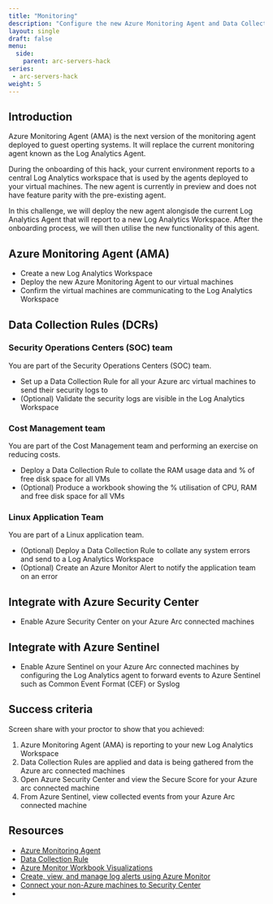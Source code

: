 ```yaml
---
title: "Monitoring"
description: "Configure the new Azure Monitoring Agent and Data Collection Rules. Optionally integrate with Azure Security Center and Azure Sentinel."
layout: single
draft: false
menu:
  side:
    parent: arc-servers-hack
series:
 - arc-servers-hack
weight: 5
---
```


## Introduction

Azure Monitoring Agent (AMA) is the next version of the monitoring agent deployed to guest operting systems. It will replace the current monitoring agent known as the Log Analytics Agent.

During the onboarding of this hack, your current environment reports to a central Log Analytics workspace that is used by the agents deployed to your virtual machines. The new agent is currently in preview and does not have feature parity with the pre-existing agent.

In this challenge, we will deploy the new agent alongisde the current Log Analytics Agent that will report to a new Log Analytics Workspace. After the onboarding process, we will then utilise the new functionality of this agent.

## Azure Monitoring Agent (AMA)

* Create a new Log Analytics Workspace
* Deploy the new Azure Monitoring Agent to our virtual machines
* Confirm the virtual machines are communicating to the Log Analytics Workspace

## Data Collection Rules (DCRs)

### Security Operations Centers (SOC) team
You are part of the Security Operations Centers (SOC) team.

* Set up a Data Collection Rule for all your Azure arc virtual machines to send their security logs to
* (Optional) Validate the security logs are visible in the Log Analytics Workspace

### Cost Management team

You are part of the Cost Management team and performing an exercise on reducing costs. 

* Deploy a Data Collection Rule to collate the RAM usage data and % of free disk space for all VMs
* (Optional) Produce a workbook showing the % utilisation of CPU, RAM and free disk space for all VMs

### Linux Application Team

You are part of a Linux application team.

* (Optional) Deploy a Data Collection Rule to collate any system errors and send to a Log Analytics Workspace
* (Optional) Create an Azure Monitor Alert to notify the application team on an error

## Integrate with Azure Security Center

* Enable Azure Security Center on your Azure Arc connected machines

## Integrate with Azure Sentinel

* Enable Azure Sentinel on your Azure Arc connected machines by configuring the Log Analytics agent to forward events to Azure Sentinel such as Common Event Format (CEF) or Syslog

## Success criteria

Screen share with your proctor to show that you achieved:

1. Azure Monitoring Agent (AMA) is reporting to your new Log Analytics Workspace
1. Data Collection Rules are applied and data is being gathered from the Azure arc connected machines
1. Open Azure Security Center and view the Secure Score for your Azure arc connected machine
1. From Azure Sentinel, view collected events from your Azure Arc connected machine

## Resources

* [Azure Monitoring Agent](https://docs.microsoft.com/en-us/azure/azure-monitor/agents/azure-monitor-agent-overview)
* [Data Collection Rule](https://docs.microsoft.com/en-us/azure/azure-monitor/agents/data-collection-rule-overview)
* [Azure Monitor Workbook Visualizations](https://docs.microsoft.com/en-us/azure/azure-monitor/visualize/workbooks-chart-visualizations)
* [Create, view, and manage log alerts using Azure Monitor](https://docs.microsoft.com/en-us/azure/azure-monitor/alerts/alerts-log)
* [Connect your non-Azure machines to Security Center](https://docs.microsoft.com/en-us/azure/security-center/quickstart-onboard-machines)
* 
